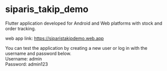 # siparis_takip_demo

Flutter application developed for Android and Web platforms with stock and order tracking.

web app link: https://siparistakipdemo.web.app

You can test the application by creating a new user or log in with the username and password below.  
Username: admin  
Password: admin123

